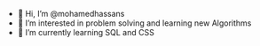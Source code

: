- 👋 Hi, I’m @mohamedhassans
- 👀 I’m interested in problem solving and learning new Algorithms 
- 🌱 I’m currently learning SQL and CSS


<!---
mohamedhassans/mohamedhassans is a ✨ special ✨ repository because its `README.md` (this file) appears on your GitHub profile.
You can click the Preview link to take a look at your changes.
--->
